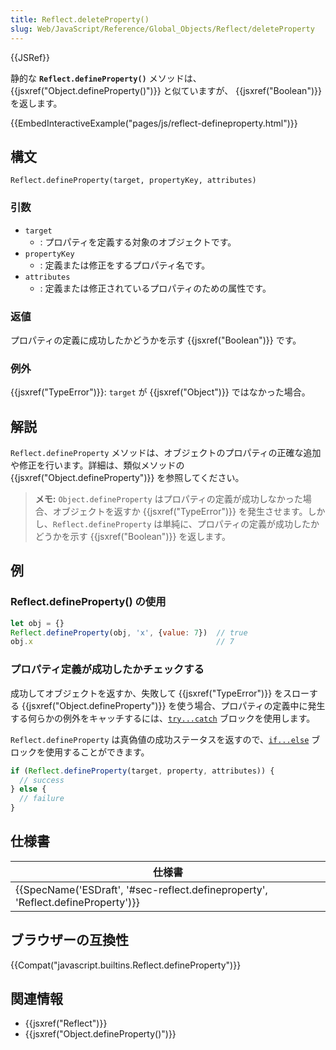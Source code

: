 ```yaml
---
title: Reflect.deleteProperty()
slug: Web/JavaScript/Reference/Global_Objects/Reflect/deleteProperty
---
```


{{JSRef}}

静的な **`Reflect.defineProperty()`** メソッドは、{{jsxref("Object.defineProperty()")}} と似ていますが、 {{jsxref("Boolean")}} を返します。

{{EmbedInteractiveExample("pages/js/reflect-defineproperty.html")}}

## 構文

```
Reflect.defineProperty(target, propertyKey, attributes)
```

### 引数

- `target`
  - : プロパティを定義する対象のオブジェクトです。
- `propertyKey`
  - : 定義または修正をするプロパティ名です。
- `attributes`
  - : 定義または修正されているプロパティのための属性です。

### 返値

プロパティの定義に成功したかどうかを示す {{jsxref("Boolean")}} です。

### 例外

{{jsxref("TypeError")}}: `target` が {{jsxref("Object")}} ではなかった場合。

## 解説

`Reflect.defineProperty` メソッドは、オブジェクトのプロパティの正確な追加や修正を行います。詳細は、類似メソッドの {{jsxref("Object.defineProperty")}} を参照してください。

> **メモ:** `Object.defineProperty` はプロパティの定義が成功しなかった場合、オブジェクトを返すか {{jsxref("TypeError")}} を発生させます。しかし、`Reflect.defineProperty` は単純に、プロパティの定義が成功したかどうかを示す {{jsxref("Boolean")}} を返します。

## 例

### Reflect.defineProperty() の使用

```js
let obj = {}
Reflect.defineProperty(obj, 'x', {value: 7})  // true
obj.x                                         // 7
```

### プロパティ定義が成功したかチェックする

成功してオブジェクトを返すか、失敗して {{jsxref("TypeError")}} をスローする {{jsxref("Object.defineProperty")}} を使う場合、プロパティの定義中に発生する何らかの例外をキャッチするには、[`try...catch`](/ja/docs/Web/JavaScript/Reference/Statements/try...catch) ブロックを使用します。

`Reflect.defineProperty` は真偽値の成功ステータスを返すので、[`if...else`](/ja/docs/Web/JavaScript/Reference/Statements/if...else) ブロックを使用することができます。

```js
if (Reflect.defineProperty(target, property, attributes)) {
  // success
} else {
  // failure
}
```

## 仕様書

| 仕様書                                                                                                       |
| ------------------------------------------------------------------------------------------------------------ |
| {{SpecName('ESDraft', '#sec-reflect.defineproperty', 'Reflect.defineProperty')}} |

## ブラウザーの互換性

{{Compat("javascript.builtins.Reflect.defineProperty")}}

## 関連情報

- {{jsxref("Reflect")}}
- {{jsxref("Object.defineProperty()")}}
